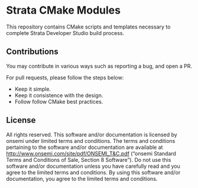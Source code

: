 # Strata CMake Modules

This repository contains CMake scripts and templates necessary to complete Strata Developer Studio build process.

## Contributions

You may contribute in various ways such as reporting a bug, and open a PR.

For pull requests, please follow the steps below:

* Keep it simple.
* Keep it consistence with the design.
* Follow follow CMake best practices.

## License

All rights reserved. This software and/or documentation is licensed by onsemi under
limited terms and conditions. The terms and conditions pertaining to the software and/or documentation are available at
<http://www.onsemi.com/site/pdf/ONSEMI_T&C.pdf> (“onsemi Standard Terms and Conditions of Sale, Section 8 Software”).
Do not use this software and/or documentation unless you have carefully read and you agree to the limited terms and conditions.
By using this software and/or documentation, you agree to the limited terms and conditions.
